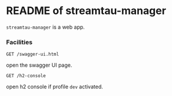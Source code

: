 # README of streamtau-manager

`streamtau-manager` is a web app.

### Facilities

```
GET /swagger-ui.html
```

open the swagger UI page.

```
GET /h2-console
```

open h2 console if profile `dev` activated.
